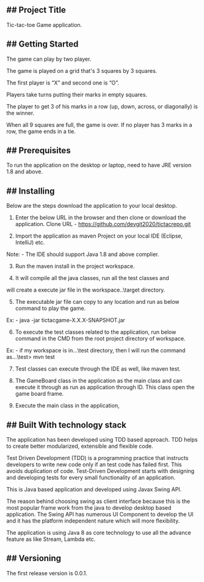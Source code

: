 ## ## Project Title

Tic-tac-toe Game application. 

## ## Getting Started


The game can play by two player.

The game is played on a grid that's 3 squares by 3 squares.

The first player is “X” and second one is “O”. 

Players take turns putting their marks in empty squares.

The player to get 3 of his marks in a row (up, down, across, or diagonally) is the winner.

When all 9 squares are full, the game is over. If no player has 3 marks in a row, the game ends in a tie.

## ## Prerequisites

To run the application on the desktop or laptop, need to have JRE version 1.8 and above. 

## ## Installing

Below are the steps download the application to your local desktop.

1.	Enter the below URL in the browser and then clone or download the application.
	Clone URL - https://github.com/devgit2020/tictacrepo.git

2.	Import the application as maven Project on your local IDE (Eclipse, IntelliJ) etc.

Note: - The IDE should support Java 1.8 and above complier.

3.	Run the maven install in the project workspace.
   
4.	It will compile all the java classes, run all the test classes and 

will create a execute jar file in the workspace..\target directory.

5.	The executable jar file can copy to any location and run as below command to play the game.

Ex: - java -jar tictacgame-X.X.X-SNAPSHOT.jar
   
6.	To execute the test classes related to the application, run below command in the CMD from the root project directory of workspace.

Ex: - if my workspace is in...\test directory, then I will run the command as...\test> mvn test

7.	Test classes can execute through the IDE as well, like maven test.

8.	The GameBoard class in the application as the main class and can execute it through as run as application through ID. 
    This class open the game board frame.

9.	 Execute the main class in the application,
	

## ## Built With technology stack 

The application has been developed using TDD based approach. TDD helps to create better modularized, extensible and flexible code.

Test Driven Development (TDD) is a programming practice that instructs developers to write new code only if an  test code
has failed first. This avoids duplication of code. Test-Driven Development starts with designing and developing tests for every 
small functionality of an application. 

This is Java based application and developed using Javax Swing API.

The reason behind choosing swing as client interface because this is the most popular frame work from the java to develop desktop based application.
The Swing API has numerous UI Component to develop the UI and it has the platform independent nature which will more flexibility.

The application is using Java 8 as core technology to use all the advance feature as like Stream, Lambda etc. 


## ## Versioning

The first release version is 0.0.1.  


